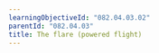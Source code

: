 ```yaml
---
learningObjectiveId: "082.04.03.02"
parentId: "082.04.03"
title: The flare (powered flight)
---
```

